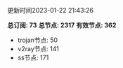 更新时间2023-01-22 21:43:26

**总订阅: 73**
**总节点: 2317**
**有效节点: 362**
- trojan节点: 50
- v2ray节点: 141
- ss节点: 171
